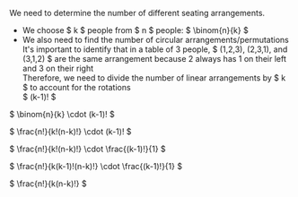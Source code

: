 We need to determine the number of different seating arrangements.

<ul>
	<li> We choose $ k $ people from $ n $ people: $ \binom{n}{k} $
	<li> We also need to find the number of circular arrangements/permutations <br/>
	It's important to identify that in a table of 3 people, $ (1,2,3), (2,3,1), and (3,1,2) $ are the same arrangement because 2 always has 1 on their left and 3 on their right <br/>
	Therefore, we need to divide the number of linear arrangements by $ k $ to account for the rotations <br/>
	$ (k-1)! $
</ul>

$ \binom{n}{k} \cdot (k-1)! $

$ \frac{n!}{k!(n-k)!} \cdot (k-1)! $

$ \frac{n!}{k!(n-k)!} \cdot \frac{(k-1)!}{1} $

$ \frac{n!}{k(k-1)!(n-k)!} \cdot \frac{(k-1)!}{1} $

$ \frac{n!}{k(n-k)!} $
